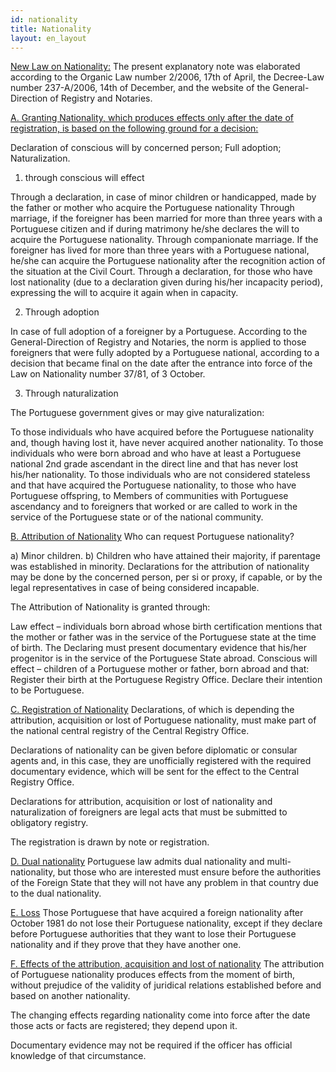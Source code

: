 ```yaml
---
id: nationality
title: Nationality
layout: en_layout
---
```


<u>New Law on Nationality:</u>
The present explanatory note was elaborated according to the Organic Law number 2/2006, 17th of April, the Decree-Law number 237-A/2006, 14th of December, and the website of the General-Direction of Registry and Notaries.

<u>A. Granting Nationality, which produces effects only after the date of registration, is based on the following ground for a decision:</u>

Declaration of conscious will by concerned person;
Full adoption;
Naturalization.
1. through conscious will effect

Through a declaration, in case of minor children or handicapped, made by the father or mother who acquire the Portuguese nationality
Through marriage, if the foreigner has been married for more than three years with a Portuguese citizen and if during matrimony he/she declares the will to acquire the Portuguese nationality.
Through companionate marriage. If the foreigner has lived for more than three years with a Portuguese national, he/she can acquire the Portuguese nationality after the recognition action of the situation at the Civil Court.
Through a declaration, for those who have lost nationality (due to a declaration given during his/her incapacity period), expressing the will to acquire it again when in capacity.

2. Through adoption

In case of full adoption of a foreigner by a Portuguese. According to the General-Direction of Registry and Notaries, the norm is applied to those foreigners that were fully adopted by a Portuguese national, according to a decision that became final on the date after the entrance into force of the Law on Nationality number 37/81, of 3 October.

3. Through naturalization

The Portuguese government gives or may give naturalization:

To those individuals who have acquired before the Portuguese nationality and, though having lost it, have never acquired another nationality.
To those individuals who were born abroad and who have at least a Portuguese national 2nd grade ascendant in the direct line and that has never lost his/her nationality.
To those individuals who are not considered stateless and that have acquired the Portuguese nationality, to those who have Portuguese offspring, to Members of communities with Portuguese ascendancy and to foreigners that worked or are called to work in the service of the Portuguese state or of the national community.

<u>B. Attribution of Nationality</u>
Who can request Portuguese nationality?

a) Minor children.
b) Children who have attained their majority, if parentage was established in minority.
Declarations for the attribution of nationality may be done by the concerned person, per si or proxy, if capable, or by the legal representatives in case of being considered incapable.

The Attribution of Nationality is granted through:

Law effect – individuals born abroad whose birth certification mentions that the mother or father was in the service of the Portuguese state at the time of birth.
The Declaring must present documentary evidence that his/her progenitor is in the service of the Portuguese State abroad.
Conscious will effect – children of a Portuguese mother or father, born abroad and that:
Register their birth at the Portuguese Registry Office.
Declare their intention to be Portuguese.

<u>C. Registration of Nationality</u>
Declarations, of which is depending the attribution, acquisition or lost of Portuguese nationality, must make part of the national central registry of the Central Registry Office.

Declarations of nationality can be given before diplomatic or consular agents and, in this case, they are unofficially registered with the required documentary evidence, which will be sent for the effect to the Central Registry Office.

Declarations for attribution, acquisition or lost of nationality and naturalization of foreigners are legal acts that must be submitted to obligatory registry.

The registration is drawn by note or registration.

<u>D. Dual nationality</u>
Portuguese law admits dual nationality and multi-nationality, but those who are interested must ensure before the authorities of the Foreign State that they will not have any problem in that country due to the dual nationality.

<u>E. Loss</u>
Those Portuguese that have acquired a foreign nationality after October 1981 do not lose their Portuguese nationality, except if they declare before Portuguese authorities that they want to lose their Portuguese nationality and if they prove that they have another one.

<u>F. Effects of the attribution, acquisition and lost of nationality</u>
The attribution of Portuguese nationality produces effects from the moment of birth, without prejudice of the validity of juridical relations established before and based on another nationality.

The changing effects regarding nationality come into force after the date those acts or facts are registered; they depend upon it.

Documentary evidence may not be required if the officer has official knowledge of that circumstance.
